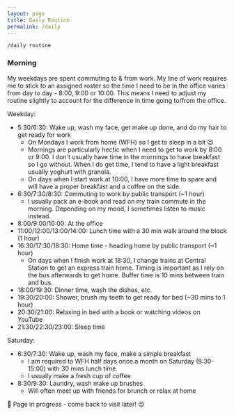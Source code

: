 ```yaml
---
layout: page
title: Daily Routine
permalink: /daily
---
```


`/daily routine`

### Morning

My weekdays are spent commuting to & from work. My line of work requires me to stick to an assigned roster so the time I need to be in the office varies from day to day - 8:00, 9:00 or 10:00. This means I need to adjust my routine slightly to account for the difference in time going to/from the office. 

Weekday:
- 5:30/6:30: Wake up, wash my face, get make up done, and do my hair to get ready for work
  - On Mondays I work from home (WFH) so I get to sleep in a bit 😉
  - Mornings are particularly hectic when I need to get to work by 8:00 or 9:00. I don't usually have time in the mornings to have breakfast so I go without. When I do get time, I tend to have a light breakfast usually yoghurt with granola. 
  - On days when I start work at 10:00, I have more time to spare and will have a proper breakfast and a coffee on the side.
- 6:30/7:30/8:30: Commuting to work by public transport (~1 hour)
  -  I usually pack an e-book and read on my train commute in the morning. Depending on my mood, I sometimes listen to music instead.
- 8:00/9:00/10:00: At the office
- 11:00/12:00/13:00/14:00: Lunch time with a 30 min walk around the block (1 hour)
- 16:30/17:30/18:30: Home time - heading home by public transport (~1 hour)
  - On days when I finish work at 18:30, I change trains at Central Station to get an express train home. Timing is important as I rely on the bus afterwards to get home. Buffer time is 10 mins between train and bus. 
- 18:00/19:30: Dinner time, wash the dishes, etc.
- 19:30/20:00: Shower, brush my teeth to get ready for bed (~30 mins to 1 hour)
- 20:30/21:00: Relaxing in bed with a book or watching videos on YouTube
- 21:30/22:30/23:00: Sleep time

Saturday: 
- 6:30/7:30: Wake up, wash my face, make a simple breakfast
  - I am required to WFH half days once a month on Saturday (8:30-15:00) with 30 mins lunch time. 
  - I usually make a fresh cup of coffee
- 8:30/9:30: Laundry, wash make up brushes
  - Will often meet up with friends for brunch or relax at home


🚧 Page in progress - come back to visit later! 😉


<style>
  .wrapper {
    max-width: 58em;
  }
</style>